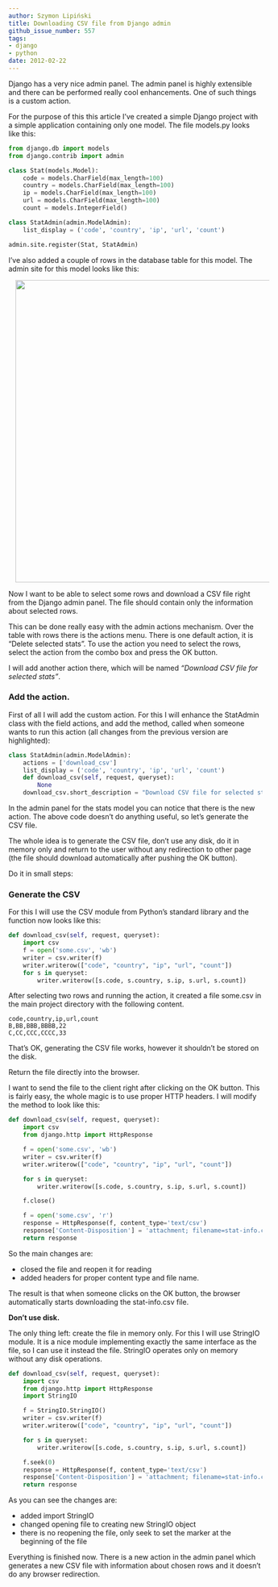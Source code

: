 ```yaml
---
author: Szymon Lipiński
title: Downloading CSV file from Django admin
github_issue_number: 557
tags:
- django
- python
date: 2012-02-22
---
```


Django has a very nice admin panel. The admin panel is highly extensible and there can be performed really cool enhancements. One of such things is a custom action.

For the purpose of this this article I’ve created a simple Django project with a simple application containing only one model. The file models.py looks like this:

```python
from django.db import models
from django.contrib import admin

class Stat(models.Model):
    code = models.CharField(max_length=100)
    country = models.CharField(max_length=100)
    ip = models.CharField(max_length=100)
    url = models.CharField(max_length=100)
    count = models.IntegerField()

class StatAdmin(admin.ModelAdmin):
    list_display = ('code', 'country', 'ip', 'url', 'count')

admin.site.register(Stat, StatAdmin)
```

I’ve also added a couple of rows in the database table for this model. The admin site for this model looks like this:

<div class="separator" style="clear: both; text-align: center;"><a href="/blog/2012/02/dowloading-csv-file-with-from-django/image-0.png" imageanchor="1" style="margin-left: 1em; margin-right: 1em;"><img border="0" src="/blog/2012/02/dowloading-csv-file-with-from-django/image-0.png" width="600"/></a></div>

Now I want to be able to select some rows and download a CSV file right from the Django admin panel. The file should contain only the information about selected rows.

This can be done really easy with the admin actions mechanism. Over the table with rows there is the actions menu. There is one default action, it is “Delete selected stats”. To use the action you need to select the rows, select the action from the combo box and press the OK button.

I will add another action there, which will be named *“Download CSV file for selected stats”*.

### Add the action.

First of all I will add the custom action. For this I will enhance the StatAdmin class with the field actions, and add the method, called when someone wants to run this action (all changes from the previous version are highlighted):

```python
class StatAdmin(admin.ModelAdmin):
    actions = ['download_csv']
    list_display = ('code', 'country', 'ip', 'url', 'count')
    def download_csv(self, request, queryset):
        None
    download_csv.short_description = "Download CSV file for selected stats."
```

In the admin panel for the stats model you can notice that there is the new action. The above code doesn’t do anything useful, so let’s generate the CSV file.

The whole idea is to generate the CSV file, don’t use any disk, do it in memory only and return to the user without any redirection to other page (the file should download automatically after pushing the OK button).

Do it in small steps:

### Generate the CSV

For this I will use the CSV module from Python’s standard library and the function now looks like this:

```python
def download_csv(self, request, queryset):
    import csv
    f = open('some.csv', 'wb')
    writer = csv.writer(f)
    writer.writerow(["code", "country", "ip", "url", "count"])
    for s in queryset:
        writer.writerow([s.code, s.country, s.ip, s.url, s.count])

```

After selecting two rows and running the action, it created a file some.csv in the main project directory with the following content.

```plain
code,country,ip,url,count
B,BB,BBB,BBBB,22
C,CC,CCC,CCCC,33
```
That’s OK, generating the CSV file works, however it shouldn’t be stored on the disk.

Return the file directly into the browser.

I want to send the file to the client right after clicking on the OK button. This is fairly easy, the whole magic is to use proper HTTP headers. I will modify the method to look like this:

```python
def download_csv(self, request, queryset):
    import csv
    from django.http import HttpResponse

    f = open('some.csv', 'wb')
    writer = csv.writer(f)
    writer.writerow(["code", "country", "ip", "url", "count"])

    for s in queryset:
        writer.writerow([s.code, s.country, s.ip, s.url, s.count])

    f.close()

    f = open('some.csv', 'r')
    response = HttpResponse(f, content_type='text/csv')
    response['Content-Disposition'] = 'attachment; filename=stat-info.csv'
    return response
```

So the main changes are: 

- closed the file and reopen it for reading
- added headers for proper content type and file name.

The result is that when someone clicks on the OK button, the browser automatically starts downloading the stat-info.csv file.

**Don’t use disk.**

The only thing left: create the file in memory only. For this I will use StringIO module. It is a nice module implementing exactly the same interface as the file, so I can use it instead the file. StringIO operates only on memory without any disk operations.

```python
def download_csv(self, request, queryset):
    import csv
    from django.http import HttpResponse
    import StringIO

    f = StringIO.StringIO()
    writer = csv.writer(f)
    writer.writerow(["code", "country", "ip", "url", "count"])

    for s in queryset:
        writer.writerow([s.code, s.country, s.ip, s.url, s.count])

    f.seek(0)
    response = HttpResponse(f, content_type='text/csv')
    response['Content-Disposition'] = 'attachment; filename=stat-info.csv'
    return response
```

As you can see the changes are: 

- added import StringIO
- changed opening file to creating new StringIO object
- there is no reopening the file, only seek to set the marker at the beginning of the file

Everything is finished now. There is a new action in the admin panel which generates a new CSV file with information about chosen rows and it doesn’t do any browser redirection.
